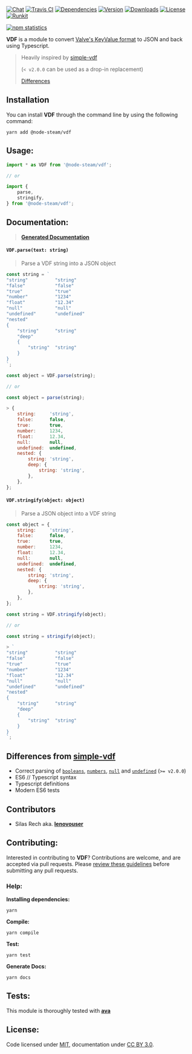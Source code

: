 [![Chat](https://img.shields.io/gitter/room/node-steam/vdf.svg?style=flat-square)](https://gitter.im/node-steam/vdf)
[![Travis CI](https://img.shields.io/travis/node-steam/vdf.svg?style=flat-square)](https://travis-ci.org/node-steam/vdf)
[![Dependencies](https://img.shields.io/david/node-steam/vdf.svg?style=flat-square)](https://david-dm.org/node-steam/vdf)
[![Version](https://img.shields.io/npm/v/@node-steam/vdf.svg?style=flat-square)](https://www.npmjs.com/package/@node-steam/vdf)
[![Downloads](https://img.shields.io/npm/dt/@node-steam/vdf.svg?style=flat-square)](https://www.npmjs.com/package/@node-steam/vdf)
[![License](https://img.shields.io/github/license/node-steam/vdf.svg?style=flat-square)](https://www.npmjs.com/package/@node-steam/vdf)
[![Runkit](https://img.shields.io/badge/try%20on%20runkit-vdf-blue.svg?style=flat-square)](https://runkit.com/npm/@node-steam/vdf)

[![npm statistics](https://nodei.co/npm/@node-steam/vdf.png?downloads=true&downloadRank=true&stars=true)](https://www.npmjs.com/package/@node-steam/vdf)

**VDF** is a module to convert [Valve's KeyValue format](https://developer.valvesoftware.com/wiki/KeyValues) to JSON and back using Typescript.

> Heavily inspired by [simple-vdf](https://github.com/rossengeorgiev/vdf-parser)
>
> (`< v2.0.0` can be used as a drop-in replacement)
>
> [Differences](#differences-from-simple-vdf)

## Installation

You can install **VDF** through the command line by using the following command:

```
yarn add @node-steam/vdf
```

## Usage:

```javascript
import * as VDF from '@node-steam/vdf';

// or

import {
    parse,
    stringify,
} from '@node-steam/vdf';
```

## Documentation:

> **[Generated Documentation](https://node-steam.github.io/vdf/)**

#### `VDF.parse(text: string)`
> Parse a VDF string into a JSON object

```javascript
const string = `
"string"          "string"
"false"           "false"
"true"            "true"
"number"          "1234"
"float"           "12.34"
"null"            "null"
"undefined"       "undefined"
"nested"
{
    "string"      "string"
    "deep"
    {
        "string"  "string"
    }
}
`;

const object = VDF.parse(string);

// or

const object = parse(string);

> {
    string:     'string',
    false:      false,
    true:       true,
    number:     1234,
    float:      12.34,
    null:       null,
    undefined:  undefined,
    nested: {
        string: 'string',
        deep: {
            string: 'string',
        },
    },
};
```

#### `VDF.stringify(object: object)`
> Parse a JSON object into a VDF string

```javascript
const object = {
    string:     'string',
    false:      false,
    true:       true,
    number:     1234,
    float:      12.34,
    null:       null,
    undefined:  undefined,
    nested: {
        string: 'string',
        deep: {
            string: 'string',
        },
    },
};

const string = VDF.stringify(object);

// or

const string = stringify(object);

> `
"string"          "string"
"false"           "false"
"true"            "true"
"number"          "1234"
"float"           "12.34"
"null"            "null"
"undefined"       "undefined"
"nested"
{
    "string"      "string"
    "deep"
    {
        "string"  "string"
    }
}
`;
```

## Differences from [simple-vdf](https://github.com/rossengeorgiev/vdf-parser)

 - Correct parsing of [`booleans`](https://developer.mozilla.org/en-US/docs/Glossary/Boolean), [`numbers`](https://developer.mozilla.org/en-US/docs/Glossary/Number), [`null`](https://developer.mozilla.org/en-US/docs/Glossary/Null) and [`undefined`](https://developer.mozilla.org/en-US/docs/Glossary/Undefined) (`>= v2.0.0`)
 - ES6 // Typescript syntax
 - Typescript definitions
 - Modern ES6 tests

## Contributors

- Silas Rech aka. **[lenovouser](mailto:silas.rech@protonmail.com)**

## Contributing:

Interested in contributing to **VDF**? Contributions are welcome, and are accepted via pull requests. Please [review these guidelines](contributing.md) before submitting any pull requests.

### Help:

**Installing dependencies:**

```
yarn
```

**Compile:**

```
yarn compile
```

**Test:**

```
yarn test
```

**Generate Docs:**

```
yarn docs
```

## Tests:

This module is thoroughly tested with **[ava](https://github.com/avajs/ava)**

## License:
Code licensed under [MIT](license.md), documentation under [CC BY 3.0](https://creativecommons.org/licenses/by/3.0/).
